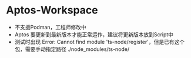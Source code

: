 # Aptos-Workspace

- 不支援Podman，工程师修改中
- Aptos 要更新到最新版本才能正常运作，建议将更新版本放到Script中
- 测试时出现 Error: Cannot find module 'ts-node/register'，但是已有这个包，需要手动指定路径 ./node_modules/ts-node/